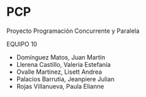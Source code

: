 # PCP
Proyecto Programación Concurrente y Paralela

EQUIPO 10

- Domínguez Matos, Juan Martín
- Llerena Castillo, Valeria Estefanía
- Ovalle Martinez, Lisett Andrea
- Palacios Barrutia, Jeanpiere Julian
- Rojas Villanueva, Paula Elianne
